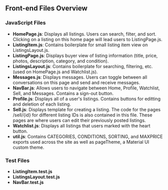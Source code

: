 ## Front-end Files Overview

### JavaScript Files
- **HomePage.js**: Displays all listings. Users can search, filter, and sort. Clicking on a listing on this home page will lead users to ListingPage.js.
- **ListingItem.js**: Contains boilerplate for small listing item view on ListingsLayout.js.
- **ListingPage.js**: Displays buyer view of listing information (title, price, photos, description, category, and condition).
- **ListingsLayout.js**: Contains boilerplate for searching, filtering, etc. (used on HomePage.js and Watchlist.js).
- **Messages.js**: Displays messages. Users can toggle between all conversations on this page and send and receive messages.
- **NavBar.js**: Allows users to navigate between Home, Profile, Watchlist, Sell, and Messages. Contains a sign-out button.
- **Profile.js**: Displays all of a user's listings. Contains buttons for editting and deletion of each listing.
- **Sell.js**: Displays template for creating a listing. The code for the pages /sell/{id} for different listing IDs is also contained in this file. These pages are where users can edit their previously posted listings.
- **Watchlist.js**: Displays all listings that users marked with the heart button.
- **util.js**: Contains CATEGORIES, CONDITIONS, SORTING, and MAXPRICE exports used across the site as well as pageTheme, a Material UI custom theme.

### Test Files
- **ListingItem.test.js**
- **ListingsLayout.test.js**
- **NavBar.test.js**